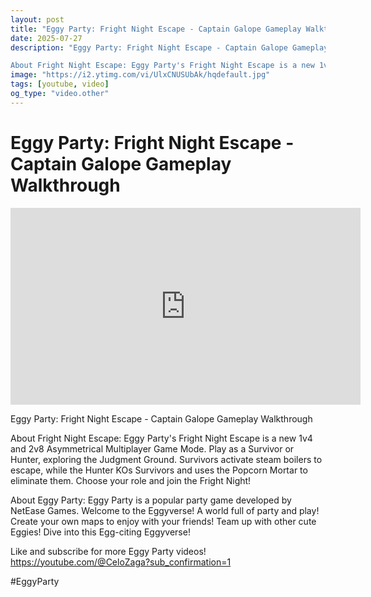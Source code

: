 ```yaml
---
layout: post
title: "Eggy Party: Fright Night Escape - Captain Galope Gameplay Walkthrough"
date: 2025-07-27
description: "Eggy Party: Fright Night Escape - Captain Galope Gameplay Walkthrough

About Fright Night Escape: Eggy Party's Fright Night Escape is a new 1v4 and 2v8 ..."
image: "https://i2.ytimg.com/vi/UlxCNUSUbAk/hqdefault.jpg"
tags: [youtube, video]
og_type: "video.other"
---
```


<script type="application/ld+json">
{
  "@context": "http://schema.org",
  "@type": "VideoObject",
  "name": "Eggy Party: Fright Night Escape - Captain Galope Gameplay Walkthrough",
  "description": "Eggy Party: Fright Night Escape - Captain Galope Gameplay Walkthrough\n\nAbout Fright Night Escape: Eggy Party's Fright Night Escape is a new 1v4 and 2v8 Asymmetrical Multiplayer Game Mode. Play as a Survivor or Hunter, exploring the Judgment Ground. Survivors activate steam boilers to escape, while the Hunter KOs Survivors and uses the Popcorn Mortar to eliminate them. Choose your role and join the Fright Night!\n\nAbout Eggy Party: Eggy Party is a popular party game developed by NetEase Games. Welcome to the Eggyverse! A world full of party and play! Create your own maps to enjoy with your friends! Team up with other cute Eggies! Dive into this Egg-citing Eggyverse!\n\nLike and subscribe for more Eggy Party videos! https://youtube.com/@CeloZaga?sub_confirmation=1 \n\n#EggyParty",
  "thumbnailUrl": "https://i2.ytimg.com/vi/UlxCNUSUbAk/hqdefault.jpg",
  "uploadDate": "2025-07-27T03:47:05",
  "embedUrl": "https://www.youtube.com/embed/UlxCNUSUbAk",
  "publisher": {
    "@type": "Person",
    "name": "Celo Zaga"
  },
  "mainEntityOfPage": {
    "@type": "WebPage",
    "@id": "https://celozaga.github.io/2025/07/27/eggy-party:-fright-night-escape---captain-galope-gameplay-walkthrough-UlxCNUSUbAk.html"
  },
  "duration": "PT0M0S"
}
</script>

<script type="application/ld+json">
{
  "@context": "http://schema.org",
  "@type": "BlogPosting",
  "headline": "Eggy Party: Fright Night Escape - Captain Galope Gameplay Walkthrough",
  "image": "https://i2.ytimg.com/vi/UlxCNUSUbAk/hqdefault.jpg",
  "publisher": {
    "@type": "Person",
    "name": "Celo Zaga"
  },
  "url": "https://celozaga.github.io/2025/07/27/eggy-party:-fright-night-escape---captain-galope-gameplay-walkthrough-UlxCNUSUbAk.html",
  "datePublished": "2025-07-27T03:47:05",
  "dateCreated": "2025-07-27T03:47:05",
  "dateModified": "2025-07-27T03:47:05",
  "description": "Eggy Party: Fright Night Escape - Captain Galope Gameplay Walkthrough\n\nAbout Fright Night Escape: Eggy Party's Fright Night Escape is a new 1v4 and 2v8 ...",
  "author": {
    "@type": "Person",
    "name": "Celo Zaga"
  },
  "mainEntityOfPage": {
    "@type": "WebPage",
    "@id": "https://celozaga.github.io/2025/07/27/eggy-party:-fright-night-escape---captain-galope-gameplay-walkthrough-UlxCNUSUbAk.html"
  }
}
</script>

<h1 class="youtube-post-title">Eggy Party: Fright Night Escape - Captain Galope Gameplay Walkthrough</h1>

<iframe width="560" height="315" src="https://www.youtube.com/embed/UlxCNUSUbAk" class="youtube-post-embed" frameborder="0" allowfullscreen></iframe>

<p class="youtube-post-description">Eggy Party: Fright Night Escape - Captain Galope Gameplay Walkthrough

About Fright Night Escape: Eggy Party's Fright Night Escape is a new 1v4 and 2v8 Asymmetrical Multiplayer Game Mode. Play as a Survivor or Hunter, exploring the Judgment Ground. Survivors activate steam boilers to escape, while the Hunter KOs Survivors and uses the Popcorn Mortar to eliminate them. Choose your role and join the Fright Night!

About Eggy Party: Eggy Party is a popular party game developed by NetEase Games. Welcome to the Eggyverse! A world full of party and play! Create your own maps to enjoy with your friends! Team up with other cute Eggies! Dive into this Egg-citing Eggyverse!

Like and subscribe for more Eggy Party videos! https://youtube.com/@CeloZaga?sub_confirmation=1 

#EggyParty</p>
